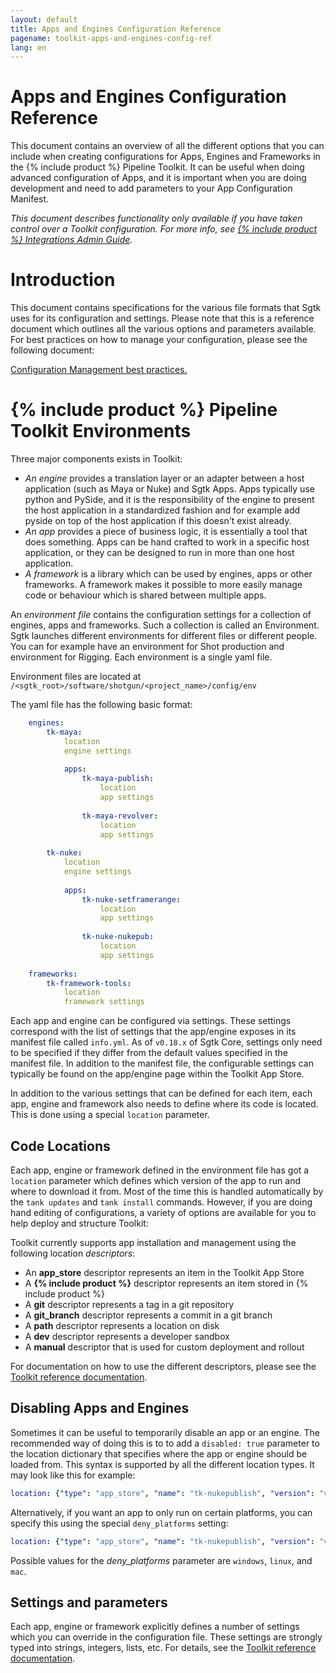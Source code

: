 ```yaml
---
layout: default
title: Apps and Engines Configuration Reference
pagename: toolkit-apps-and-engines-config-ref
lang: en
---
```


# Apps and Engines Configuration Reference

This document contains an overview of all the different options that you can include when creating configurations for Apps, Engines and Frameworks in the {% include product %} Pipeline Toolkit. It can be useful when doing advanced configuration of Apps, and it is important when you are doing development and need to add parameters to your App Configuration Manifest.  

_This document describes functionality only available if you have taken control over a Toolkit configuration. For more info, see [{% include product %} Integrations Admin Guide](https://developer.shotgridsoftware.com/8085533c/?title=ShotGrid+Integrations+Admin+Guide)._

# Introduction

This document contains specifications for the various file formats that Sgtk uses for its configuration and settings. Please note that this is a reference document which outlines all the various options and parameters available. For best practices on how to manage your configuration, please see the following document:

[Configuration Management best practices.](https://developer.shotgridsoftware.com/60762324/?title=Configuration+Staging+and+Rollout)

# {% include product %} Pipeline Toolkit Environments

Three major components exists in Toolkit:

-   _An engine_ provides a translation layer or an adapter between a host application (such as Maya or Nuke) and Sgtk Apps. Apps typically use python and PySide, and it is the responsibility of the engine to present the host application in a standardized fashion and for example add pyside on top of the host application if this doesn't exist already.
-   _An app_ provides a piece of business logic, it is essentially a tool that does something. Apps can be hand crafted to work in a specific host application, or they can be designed to run in more than one host application.
-   _A framework_ is a library which can be used by engines, apps or other frameworks. A framework makes it possible to more easily manage code or behaviour which is shared between multiple apps.
    
An _environment file_ contains the configuration settings for a collection of engines, apps and frameworks. Such a collection is called an Environment. Sgtk launches different environments for different files or different people. You can for example have an environment for Shot production and environment for Rigging. Each environment is a single yaml file.

Environment files are located at `/<sgtk_root>/software/shotgun/<project_name>/config/env`

The yaml file has the following basic format:

```yaml
    engines:
        tk-maya:
            location
            engine settings
    
            apps:
                tk-maya-publish:
                    location
                    app settings
    
                tk-maya-revolver:
                    location
                    app settings
    
        tk-nuke:
            location
            engine settings
    
            apps:
                tk-nuke-setframerange:
                    location
                    app settings
    
                tk-nuke-nukepub:
                    location
                    app settings
    
    frameworks:
        tk-framework-tools:
            location
            framework settings
```

Each app and engine can be configured via settings. These settings correspond with the list of settings that the app/engine exposes in its manifest file called `info.yml`. As of `v0.18.x` of Sgtk Core, settings only need to be specified if they differ from the default values specified in the manifest file. In addition to the manifest file, the configurable settings can typically be found on the app/engine page within the Toolkit App Store.

In addition to the various settings that can be defined for each item, each app, engine and framework also needs to define where its code is located. This is done using a special `location` parameter.

## Code Locations

Each app, engine or framework defined in the environment file has got a `location` parameter which defines which version of the app to run and where to download it from. Most of the time this is handled automatically by the `tank updates` and `tank install` commands. However, if you are doing hand editing of configurations, a variety of options are available for you to help deploy and structure Toolkit:

Toolkit currently supports app installation and management using the following location _descriptors_:

-   An **app_store** descriptor represents an item in the Toolkit App Store
-   A **{% include product %}** descriptor represents an item stored in {% include product %}
-   A **git** descriptor represents a tag in a git repository
-   A **git_branch** descriptor represents a commit in a git branch
-   A **path** descriptor represents a location on disk
-   A **dev** descriptor represents a developer sandbox
-   A **manual** descriptor that is used for custom deployment and rollout

For documentation on how to use the different descriptors, please see the [Toolkit reference documentation](http://developer.shotgridsoftware.com/tk-core/descriptor.html#descriptor-types).

## Disabling Apps and Engines

Sometimes it can be useful to temporarily disable an app or an engine. The recommended way of doing this is to to add a `disabled: true` parameter to the location dictionary that specifies where the app or engine should be loaded from. This syntax is supported by all the different location types. It may look like this for example:

```yaml
location: {"type": "app_store", "name": "tk-nukepublish", "version": "v0.5.0", "disabled": true}
```

Alternatively, if you want an app to only run on certain platforms, you can specify this using the special `deny_platforms` setting:

```yaml
location: {"type": "app_store", "name": "tk-nukepublish", "version": "v0.5.0", "deny_platforms": [windows, linux]}
```

Possible values for the  _deny_platforms_  parameter are `windows`, `linux`, and `mac`.

## Settings and parameters

Each app, engine or framework explicitly defines a number of settings which you can override in the configuration file. These settings are strongly typed into strings, integers, lists, etc. For details, see the [Toolkit reference documentation](http://developer.shotgridsoftware.com/tk-core/platform.html#configuration-and-info-yml-manifest).
